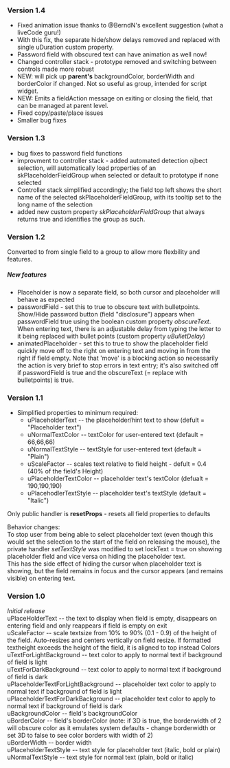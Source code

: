 ### Version 1.4
- Fixed animation issue thanks to @BerndN's excellent suggestion (what a liveCode guru!)
- With this fix, the separate hide/show delays removed and replaced with single uDuration custom property.
- Password field with obscured text can have animation as well now!
- Changed controller stack - prototype removed and switching between controls made more robust
- NEW: will pick up **parent's** backgroundColor, borderWidth and borderColor if changed. Not so useful as group, intended for script widget.
- NEW: Emits a fieldAction message on exiting or closing the field, that can be managed at parent level.
- Fixed copy/paste/place issues
- Smaller bug fixes

### Version 1.3
- bug fixes to password field functions
- improvment to controller stack - added automated detection ojbect selection, will automatically load properties of an skPlaceholderFieldGroup when selected or default to prototype if none selected
- Controller stack simplified accordingly; the field top left shows the short name of the selected skPlaceholderFieldGroup, with its tooltip set to the long name of the selection
- added new custom property _skPlaceholderFieldGroup_ that always returns true and identifies the group as such.

### Version 1.2
Converted to from single field to a group to allow more flexbility and features.<br>
##### New features
- Placeholder is now a separate field, so both cursor and placeholder will behave as expected 
- passwordField - set this to true to obscure text with bulletpoints. Show/Hide password button (field "disclosure") appears when passwordField true using the boolean custom property _obscureText_. When entering text, there is an adjustable delay from typing the letter to it being replaced with bullet points (custom property _uBulletDelay_)
- animatedPlaceholder - set this to true to show the placeholder field quickly move off to the right on entering text and moving in from the right if field empty. Note that 'move' is a blocking action so necessarily the action is very brief to stop errors in text entry; it's also switched off if passwordField is true and the obscureText (= replace with bulletpoints) is true.

### Version 1.1
- Simplified properties to minimum required:
  - uPlaceholderText -- the placeholder/hint text to show (defult = "Placeholder text")
  - uNormalTextColor -- textColor for user-entered text (default = 66,66,66)
  - uNormalTextStyle -- textStyle for user-entered text (default = "Plain")
  - uScaleFactor -- scales text relative to field height - defult = 0.4 (40% of the field's Height)
  - uPlaceholderTextColor -- placeholder text's textColor (defualt = 190,190,190)
  - uPlacehodlerTextStyle -- placeholder text's textStyle (default = "Italic")

Only public handler is **resetProps** - resets all field properties to defaults

Behavior changes:<br>
To stop user from being able to select placeholder text (even though this would set the selection to the start of the field on releasing the mouse), the private handler *setTextStyle* was modified to set lockText = true on showing placeholder field and vice versa on hiding the placeholder text.<br>
This has the side effect of hiding the cursor when placeholder text is showing, but the field remains in focus and the cursor appears (and remains visible) on entering text.


### Version 1.0
*Initial release<br>*
uPlaceHolderText -- the text to display when field is empty, disappears on entering field and only reappears if field is empty on exit<br>
uScaleFactor -- scale textsize from 10% to 90% (0.1 - 0.9) of the height of the field. Auto-resizes and centers vertically on field resize. If formatted textheight exceeds the height of the field, it is aligned to top instead
Colors<br>
uTextForLightBackground -- text color to apply to normal text if background of field is light<br>
uTextForDarkBackground -- text color to apply to normal text if background of field is dark<br>
uPlaceholderTextForLightBackground -- placeholder text color to apply to normal text if background of field is light<br>
uPlaceholderTextForDarkBackground -- placeholder text color to apply to normal text if background of field is dark<br>
uBackgroundColor -- field's backgroundColor<br>
uBorderColor -- field's borderColor (note: if 3D is true, the borderwidth of 2 will obscure color as it emulates system defaults - change borderwidth or set 3D to false to see color borders with width of 2)<br>
uBorderWidth -- border width<br>
uPlaceholderTextStyle -- text style for placeholder text (italic, bold or plain)<br>
uNormalTextStyle -- text style for normal text (plain, bold or italic)<br>
